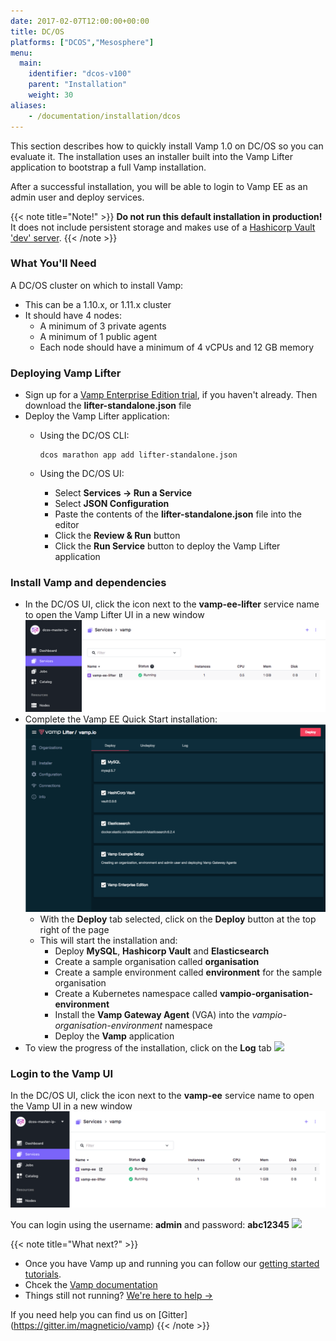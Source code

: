 ```yaml
---
date: 2017-02-07T12:00:00+00:00
title: DC/OS
platforms: ["DCOS","Mesosphere"]
menu:
  main:
    identifier: "dcos-v100"
    parent: "Installation"
    weight: 30
aliases:
    - /documentation/installation/dcos
---
```


This section describes how to quickly install Vamp 1.0 on DC/OS so you can evaluate it. The installation uses an installer built into the Vamp Lifter application to bootstrap a full Vamp installation.

After a successful installation, you will be able to login to Vamp EE as an admin user and deploy services. 

{{< note title="Note!" >}}
**Do not run this default installation in production!** It does not include persistent storage and makes use of a [Hashicorp Vault 'dev' server](https://www.vaultproject.io/docs/concepts/dev-server.html).
{{< /note >}}

### What You'll Need

A DC/OS cluster on which to install Vamp:

* This can be a 1.10.x, or 1.11.x cluster
* It should have 4 nodes:
  * A minimum of 3 private agents
  * A minimum of 1 public agent
  * Each node should have a minimum of 4 vCPUs and 12 GB memory 

### Deploying Vamp Lifter

* Sign up for a [Vamp Enterprise Edition trial](/trial-signup/), if you haven't already. Then download the **lifter-standalone.json** file
* Deploy the Vamp Lifter application:
  * Using the DC/OS CLI:
    
    ```
    dcos marathon app add lifter-standalone.json
    ```
    
  * Using the DC/OS UI:
    * Select **Services → Run a Service**
    * Select **JSON Configuration**
    * Paste the contents of the **lifter-standalone.json** file into the editor
    * Click the **Review & Run** button
    * Click the **Run Service** button to deploy the Vamp Lifter application

### Install Vamp and dependencies

* In the DC/OS UI, click the icon next to the **vamp-ee-lifter** service name to open the Vamp Lifter UI in a new window
  ![](/images/screens/v100/dcos-vamp-lifteree.png)
* Complete the Vamp EE Quick Start installation:
  ![](/images/screens/v100/lifteree-installer-deploy.png)
  * With the **Deploy** tab selected, click on the **Deploy** button at the top right of the page
  * This will start the installation and:
    * Deploy **MySQL**, **Hashicorp Vault** and **Elasticsearch**
    * Create a sample organisation called **organisation**
    * Create a sample environment called **environment** for the sample organisation
    * Create a Kubernetes namespace called **vampio-organisation-environment**
    * Install the **Vamp Gateway Agent** (VGA) into the *vampio-organisation-environment* namespace
    * Deploy the **Vamp** application
* To view the progress of the installation, click on the **Log** tab
  ![](/images/screens/v100/lifteree-installer-log.png)

### Login to the Vamp UI

In the DC/OS UI, click the icon next to the **vamp-ee** service name to open the Vamp UI in a new window
![](/images/screens/v100/dcos-vamp-vampee.png)

You can login using the username: **admin** and password: **abc12345**
![](/images/screens/v100/vampee-login.png)

{{< note title="What next?" >}}

* Once you have Vamp up and running you can follow our [getting started tutorials](/documentation/tutorials/).
* Chcek the [Vamp documentation](/documentation/how-vamp-works/architecture-and-components/)
* Things still not running? [We're here to help →](https://github.com/magneticio/vamp/issues)

If you need help you can find us on [Gitter] (https://gitter.im/magneticio/vamp)
{{< /note >}}
